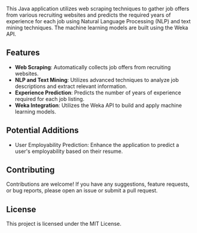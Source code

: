 This Java application utilizes web scraping techniques to gather job offers from various recruiting websites and predicts the required years of experience for each job using Natural Language Processing (NLP) and text mining techniques. The machine learning models are built using the Weka API.

## Features
- **Web Scraping**: Automatically collects job offers from recruiting websites.
- **NLP and Text Mining**: Utilizes advanced techniques to analyze job descriptions and extract relevant information.
- **Experience Prediction**: Predicts the number of years of experience required for each job listing.
- **Weka Integration**: Utilizes the Weka API to build and apply machine learning models.

## Potential Additions
- User Employability Prediction: Enhance the application to predict a user's employability based on their resume.

## Contributing
Contributions are welcome! If you have any suggestions, feature requests, or bug reports, please open an issue or submit a pull request.

## License
This project is licensed under the MIT License.
